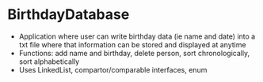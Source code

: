 # BirthdayDatabase
- Application where user can write birthday data (ie name and date) into a txt file where that information can be stored and displayed at anytime
- Functions: add name and birthday, delete person, sort chronologically, sort alphabetically
- Uses LinkedList, compartor/comparable interfaces, enum
